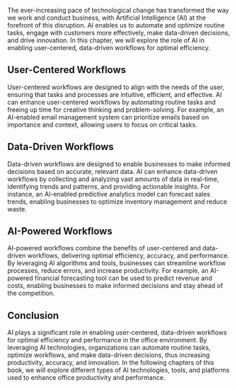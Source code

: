
The ever-increasing pace of technological change has transformed the way we work and conduct business, with Artificial Intelligence (AI) at the forefront of this disruption. AI enables us to automate and optimize routine tasks, engage with customers more effectively, make data-driven decisions, and drive innovation. In this chapter, we will explore the role of AI in enabling user-centered, data-driven workflows for optimal efficiency.

User-Centered Workflows
-----------------------

User-centered workflows are designed to align with the needs of the user, ensuring that tasks and processes are intuitive, efficient, and effective. AI can enhance user-centered workflows by automating routine tasks and freeing up time for creative thinking and problem-solving. For example, an AI-enabled email management system can prioritize emails based on importance and context, allowing users to focus on critical tasks.

Data-Driven Workflows
---------------------

Data-driven workflows are designed to enable businesses to make informed decisions based on accurate, relevant data. AI can enhance data-driven workflows by collecting and analyzing vast amounts of data in real-time, identifying trends and patterns, and providing actionable insights. For instance, an AI-enabled predictive analytics model can forecast sales trends, enabling businesses to optimize inventory management and reduce waste.

AI-Powered Workflows
--------------------

AI-powered workflows combine the benefits of user-centered and data-driven workflows, delivering optimal efficiency, accuracy, and performance. By leveraging AI algorithms and tools, businesses can streamline workflow processes, reduce errors, and increase productivity. For example, an AI-powered financial forecasting tool can be used to predict revenue and costs, enabling businesses to make informed decisions and stay ahead of the competition.

Conclusion
----------

AI plays a significant role in enabling user-centered, data-driven workflows for optimal efficiency and performance in the office environment. By leveraging AI technologies, organizations can automate routine tasks, optimize workflows, and make data-driven decisions, thus increasing productivity, accuracy, and innovation. In the following chapters of this book, we will explore different types of AI technologies, tools, and platforms used to enhance office productivity and performance.
